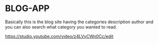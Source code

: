 # BLOG-APP
Basically this is the blog site having the categories description author and you can also search what category you wanted to read.

https://studio.youtube.com/video/z4LVvCWn0Cc/edit
